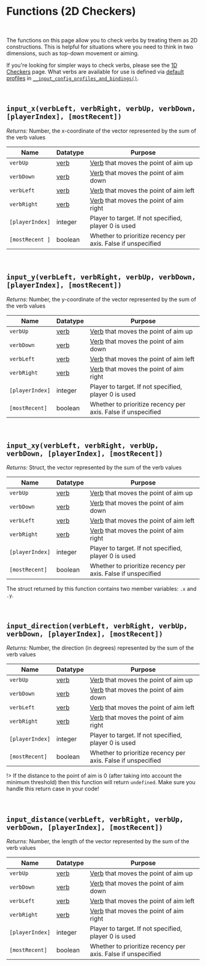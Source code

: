 # Functions (2D Checkers)

&nbsp;

The functions on this page allow you to check verbs by treating them as 2D constructions. This is helpful for situations where you need to think in two dimensions, such as top-down movement or aiming.

If you're looking for simpler ways to check verbs, please see the [1D Checkers](Functions-(Checkers)) page. What verbs are available for use is defined via [default profiles](Profiles) in [`__input_config_profiles_and_bindings()`](Configuration?id=profiles-and-bindings).

&nbsp;

## `input_x(verbLeft, verbRight, verbUp, verbDown, [playerIndex], [mostRecent])`

*Returns:* Number, the x-coordinate of the vector represented by the sum of the verb values

|Name            |Datatype                  |Purpose                                                     |
|----------------|--------------------------|------------------------------------------------------------|
|`verbUp`        |[verb](Verbs-and-Bindings)|[Verb](Verbs-and-Bindings) that moves the point of aim up   |
|`verbDown`      |[verb](Verbs-and-Bindings)|[Verb](Verbs-and-Bindings) that moves the point of aim down |
|`verbLeft`      |[verb](Verbs-and-Bindings)|[Verb](Verbs-and-Bindings) that moves the point of aim left |
|`verbRight`     |[verb](Verbs-and-Bindings)|[Verb](Verbs-and-Bindings) that moves the point of aim right|
|`[playerIndex]` |integer                   |Player to target. If not specified, player 0 is used        |
|`[mostRecent ]` |boolean                   |Whether to prioritize recency per axis. False if unspecified|

&nbsp;

## `input_y(verbLeft, verbRight, verbUp, verbDown, [playerIndex], [mostRecent])`

*Returns:* Number, the y-coordinate of the vector represented by the sum of the verb values

|Name            |Datatype                  |Purpose                                                     |
|----------------|--------------------------|------------------------------------------------------------|
|`verbUp`        |[verb](Verbs-and-Bindings)|[Verb](Verbs-and-Bindings) that moves the point of aim up   |
|`verbDown`      |[verb](Verbs-and-Bindings)|[Verb](Verbs-and-Bindings) that moves the point of aim down |
|`verbLeft`      |[verb](Verbs-and-Bindings)|[Verb](Verbs-and-Bindings) that moves the point of aim left |
|`verbRight`     |[verb](Verbs-and-Bindings)|[Verb](Verbs-and-Bindings) that moves the point of aim right|
|`[playerIndex]` |integer                   |Player to target. If not specified, player 0 is used        |
|`[mostRecent]`  |boolean                   |Whether to prioritize recency per axis. False if unspecified|

&nbsp;

## `input_xy(verbLeft, verbRight, verbUp, verbDown, [playerIndex], [mostRecent])`

*Returns:* Struct, the vector represented by the sum of the verb values

|Name            |Datatype                  |Purpose                                                     |
|----------------|--------------------------|------------------------------------------------------------|
|`verbUp`        |[verb](Verbs-and-Bindings)|[Verb](Verbs-and-Bindings) that moves the point of aim up   |
|`verbDown`      |[verb](Verbs-and-Bindings)|[Verb](Verbs-and-Bindings) that moves the point of aim down |
|`verbLeft`      |[verb](Verbs-and-Bindings)|[Verb](Verbs-and-Bindings) that moves the point of aim left |
|`verbRight`     |[verb](Verbs-and-Bindings)|[Verb](Verbs-and-Bindings) that moves the point of aim right|
|`[playerIndex]` |integer                   |Player to target. If not specified, player 0 is used        |
|`[mostRecent]`  |boolean                   |Whether to prioritize recency per axis. False if unspecified|

The struct returned by this function contains two member variables: `.x` and `.y`.

&nbsp;

## `input_direction(verbLeft, verbRight, verbUp, verbDown, [playerIndex], [mostRecent])`

*Returns:* Number, the direction (in degrees) represented by the sum of the verb values

|Name           |Datatype                  |Purpose                                                     |
|---------------|--------------------------|------------------------------------------------------------|
|`verbUp`       |[verb](Verbs-and-Bindings)|[Verb](Verbs-and-Bindings) that moves the point of aim up   |
|`verbDown`     |[verb](Verbs-and-Bindings)|[Verb](Verbs-and-Bindings) that moves the point of aim down |
|`verbLeft`     |[verb](Verbs-and-Bindings)|[Verb](Verbs-and-Bindings) that moves the point of aim left |
|`verbRight`    |[verb](Verbs-and-Bindings)|[Verb](Verbs-and-Bindings) that moves the point of aim right|
|`[playerIndex]`|integer                   |Player to target. If not specified, player 0 is used        |
|`[mostRecent]` |boolean                   |Whether to prioritize recency per axis. False if unspecified|

!> If the distance to the point of aim is 0 (after taking into account the minimum threshold) then this function will return `undefined`. Make sure you handle this return case in your code!

&nbsp;

## `input_distance(verbLeft, verbRight, verbUp, verbDown, [playerIndex], [mostRecent])`

*Returns:* Number, the length of the vector represented by the sum of the verb values

|Name           |Datatype                  |Purpose                                                     |
|---------------|--------------------------|------------------------------------------------------------|
|`verbUp`       |[verb](Verbs-and-Bindings)|[Verb](Verbs-and-Bindings) that moves the point of aim up   |
|`verbDown`     |[verb](Verbs-and-Bindings)|[Verb](Verbs-and-Bindings) that moves the point of aim down |
|`verbLeft`     |[verb](Verbs-and-Bindings)|[Verb](Verbs-and-Bindings) that moves the point of aim left |
|`verbRight`    |[verb](Verbs-and-Bindings)|[Verb](Verbs-and-Bindings) that moves the point of aim right|
|`[playerIndex]`|integer                   |Player to target. If not specified, player 0 is used        |
|`[mostRecent]` |boolean                   |Whether to prioritize recency per axis. False if unspecified|
